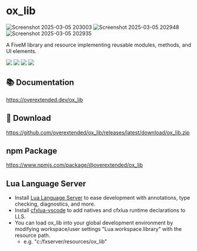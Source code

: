 # ox_lib
![Screenshot 2025-03-05 203003](https://github.com/user-attachments/assets/c1bd1542-322e-411f-8064-9a4c0f981527)
![Screenshot 2025-03-05 202948](https://github.com/user-attachments/assets/ca8b073f-52ca-4026-9f3f-47c89bdb955c)
![Screenshot 2025-03-05 202935](https://github.com/user-attachments/assets/e625dce1-f1d7-4535-ac0b-fbc35eccd884)

A FiveM library and resource implementing reusable modules, methods, and UI elements.

![](https://img.shields.io/github/downloads/overextended/ox_lib/total?logo=github)
![](https://img.shields.io/github/downloads/overextended/ox_lib/latest/total?logo=github)
![](https://img.shields.io/github/contributors/overextended/ox_lib?logo=github)
![](https://img.shields.io/github/v/release/overextended/ox_lib?logo=github) 

## 📚 Documentation

https://overextended.dev/ox_lib

## 💾 Download

https://github.com/overextended/ox_lib/releases/latest/download/ox_lib.zip

## npm Package

https://www.npmjs.com/package/@overextended/ox_lib

## Lua Language Server

- Install [Lua Language Server](https://marketplace.visualstudio.com/items?itemName=sumneko.lua) to ease development with annotations, type checking, diagnostics, and more.
- Install [cfxlua-vscode](https://marketplace.visualstudio.com/items?itemName=overextended.cfxlua-vscode) to add natives and cfxlua runtime declarations to LLS.
- You can load ox_lib into your global development environment by modifying workspace/user settings "Lua.workspace.library" with the resource path.
  - e.g. "c:/fxserver/resources/ox_lib"
